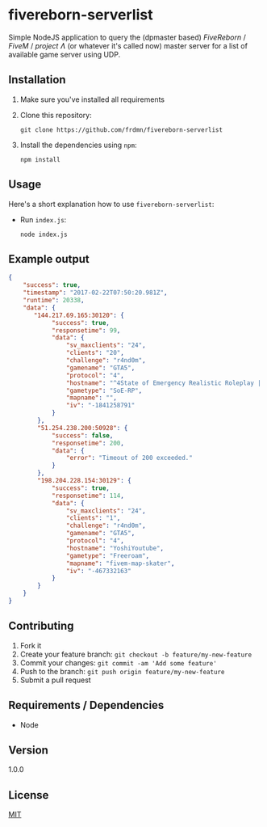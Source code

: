 # fivereborn-serverlist

Simple NodeJS application to query the (dpmaster based) *FiveReborn* / *FiveM* / *project Ʌ* (or whatever it's called now) master server for a list of available game server using UDP.

## Installation 

1. Make sure you've installed all requirements
2. Clone this repository:

    ```
    git clone https://github.com/frdmn/fivereborn-serverlist
    ```

3. Install the dependencies using `npm`:

    ```
    npm install
    ```

## Usage

Here's a short explanation how to use `fivereborn-serverlist`:

* Run `index.js`:

    ```
    node index.js
    ```

## Example output

```json
{
    "success": true,
    "timestamp": "2017-02-22T07:50:20.981Z",
    "runtime": 20338,
    "data": {
       "144.217.69.165:30120": {
            "success": true,
            "responsetime": 99,
            "data": {
                "sv_maxclients": "24",
                "clients": "20",
                "challenge": "r4nd0m",
                "gamename": "GTA5",
                "protocol": "4",
                "hostname": "^4State of Emergency Realistic Roleplay | Persistent Characters | Economy | Jobs | Houses | ^2[EvolPCGaming.com]",
                "gametype": "SoE-RP",
                "mapname": "",
                "iv": "-1841258791"
            }
        },
        "51.254.238.200:50928": {
            "success": false,
            "responsetime": 200,
            "data": {
                "error": "Timeout of 200 exceeded."
            }
        },
        "198.204.228.154:30129": {
            "success": true,
            "responsetime": 114,
            "data": {
                "sv_maxclients": "24",
                "clients": "1",
                "challenge": "r4nd0m",
                "gamename": "GTA5",
                "protocol": "4",
                "hostname": "YoshiYoutube",
                "gametype": "Freeroam",
                "mapname": "fivem-map-skater",
                "iv": "-467332163"
            }
        }
    }
}
```

## Contributing

1. Fork it
2. Create your feature branch: `git checkout -b feature/my-new-feature`
3. Commit your changes: `git commit -am 'Add some feature'`
4. Push to the branch: `git push origin feature/my-new-feature`
5. Submit a pull request

## Requirements / Dependencies

* Node

## Version

1.0.0

## License

[MIT](LICENSE)
